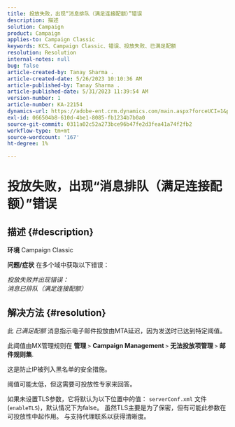 ```yaml
---
title: 投放失败，出现“消息排队（满足连接配额）”错误
description: 描述
solution: Campaign
product: Campaign
applies-to: Campaign Classic
keywords: KCS、Campaign Classic、错误、投放失败、已满足配额
resolution: Resolution
internal-notes: null
bug: false
article-created-by: Tanay Sharma .
article-created-date: 5/26/2023 10:10:36 AM
article-published-by: Tanay Sharma .
article-published-date: 5/31/2023 11:39:54 AM
version-number: 1
article-number: KA-22154
dynamics-url: https://adobe-ent.crm.dynamics.com/main.aspx?forceUCI=1&pagetype=entityrecord&etn=knowledgearticle&id=308c7f8d-adfb-ed11-8849-6045bd006268
exl-id: 066504b8-610d-4be1-8085-fb1234b7b0a0
source-git-commit: 0311a02c52a273bce96b47fe2d3fea41a74f2fb2
workflow-type: tm+mt
source-wordcount: '167'
ht-degree: 1%

---
```


# 投放失败，出现“消息排队（满足连接配额）”错误

## 描述 {#description}

<b>环境</b>
Campaign Classic


<b>问题/症状</b>
在多个域中获取以下错误：

*投放失败并出现错误：
<br>消息已排队（满足连接配额）*


## 解决方法 {#resolution}


此 *已满足配额* 消息指示电子邮件投放由MTA延迟，因为发送时已达到特定阈值。

此阈值由MX管理规则在 <b>管理</b> `>`  <b>Campaign Management </b>`>`  <b>无法投放项管理 </b>`>`  <b>邮件规则集</b>.

这是防止IP被列入黑名单的安全措施。

阈值可能太低，但这需要可投放性专家来回答。

如果未设置TLS参数，它将默认为以下位置中的值： `serverConf.xml` 文件(`enableTLS`)，默认情况下为false。 虽然TLS主要是为了保密，但有可能此参数在可投放性中起作用。 与支持代理联系以获得清晰度。
